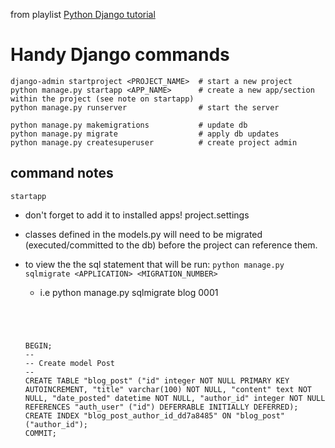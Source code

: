 from playlist [Python Django tutorial](https://www.youtube.com/watch?v=UmljXZIypDc&list=PL-osiE80TeTtoQCKZ03TU5fNfx2UY6U4p)

# Handy Django commands
```
django-admin startproject <PROJECT_NAME>  # start a new project
python manage.py startapp <APP_NAME>      # create a new app/section within the project (see note on startapp)
python manage.py runserver                # start the server

python manage.py makemigrations           # update db
python manage.py migrate                  # apply db updates
python manage.py createsuperuser          # create project admin
```

## command notes
`startapp`
* don't forget to add it to installed apps! project.settings

* classes defined in the models.py will need to be migrated (executed/committed to the db) before the project can reference them.
* to view the the sql statement that will be run: `python manage.py sqlmigrate <APPLICATION> <MIGRATION_NUMBER>`
  * i.e python manage.py sqlmigrate blog 0001
  ```




  BEGIN;
  --
  -- Create model Post
  --
  CREATE TABLE "blog_post" ("id" integer NOT NULL PRIMARY KEY AUTOINCREMENT, "title" varchar(100) NOT NULL, "content" text NOT NULL, "date_posted" datetime NOT NULL, "author_id" integer NOT NULL REFERENCES "auth_user" ("id") DEFERRABLE INITIALLY DEFERRED);
  CREATE INDEX "blog_post_author_id_dd7a8485" ON "blog_post" ("author_id");
  COMMIT;
  ```
